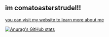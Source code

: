 ## im comatoasterstrudel!!

[you can visit my website to learn more about me](https://comatoasterstrudel.fun)

[![Anurag's GitHub stats](https://github-readme-stats.vercel.app/api?username=comatoaserstrudel)](https://github.com/anuraghazra/github-readme-stats)
